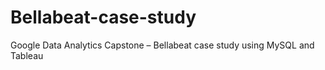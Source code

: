 # Bellabeat-case-study
Google Data Analytics Capstone – Bellabeat case study using MySQL and Tableau

